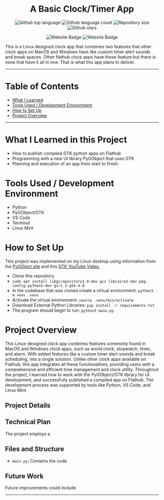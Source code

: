 
<h1 align="center">A Basic Clock/Timer App</h1>

<p align="center">
  <img alt="Github top language" src="https://img.shields.io/github/languages/top/mitchellkolb/clock-timer?color=3776AB">

  <img alt="Github language count" src="https://img.shields.io/github/languages/count/mitchellkolb/clock-timer?color=3776AB">

  <img alt="Repository size" src="https://img.shields.io/github/repo-size/mitchellkolb/clock-timer?color=3776AB">

  <img alt="Github stars" src="https://img.shields.io/github/stars/mitchellkolb/clock-timer?color=3776AB" />
</p>

<p align="center">
<img
    src="https://img.shields.io/badge/Python-3776AB?style=for-the-badge&logo=Python&logoColor=white"
    alt="Website Badge" />
<img
    src="https://img.shields.io/badge/Windows-0078D6?style=for-the-badge&logo=Windows 10&logoColor=white"
    alt="Website Badge" />
</p>

This is a Linux designed clock app that combines two features that other clock apps on MacOS and Windows have like custom timer alert sounds and break spaces. Other flathub clock apps have these feature but there is none that have it all in one. That is what this app plans to deliver.

---


# Table of Contents
- [What I Learned](#what-i-learned-in-this-project)
- [Tools Used / Development Environment](#tools-used--development-environment)
- [How to Set Up](#how-to-set-up)
- [Project Overview](#project-overview)


---

# What I Learned in this Project
- How to publish compiled GTK python apps on Flathub
- Programming with a new UI library PyGObject that uses GTK
- Planning and execution of an app from start to finish



# Tools Used / Development Environment
- Python
- PyGObject/GTK
- VS Code
- Terminal
- Linux Mint







# How to Set Up
This project was implemented on my Linux desktop using information from the [PyGOject site](https://pygobject.gnome.org/getting_started.html#ubuntu-getting-started) and this [GTK YouTube Video.](https://youtu.be/Yu2EBmeCpJw?si=1T4h0TMkTJBPFGvC)
- Clone this repository 
- `sudo apt install libgirepository1.0-dev gcc libcairo2-dev pkg-config python3-dev gir1.2-gtk-4.0`
- In the codebase that was cloned create a virtual environment: `python3 -m venv .venv`
- Activate the virtual environment: `source .venv/bin/activate`
- Download External Python Libraries: `pip install -r requirements.txt`
- The program should begin to run: `python3 main.py`






# Project Overview
This Linux-designed clock app combines features commonly found in MacOS and Windows clock apps, such as world clock, stopwatch, timer, and alarm. With added features like a custom timer alert sounds and break scheduling, into a single solution. Unlike other clock apps available on Flathub, this app integrates all these functionalities, providing users with a comprehensive and efficient time management and clock utility. Throughout the project, I learned how to work with the PyGObject/GTK library for UI development, and successfully published a compiled app on Flathub. The development process was supported by tools like Python, VS Code, and Linux Mint.



## Project Details


## Technical Plan
The project employs a 


## Files and Structure
- `main.py`: Contains the code


## Future Work
Future improvements could include






--- 
